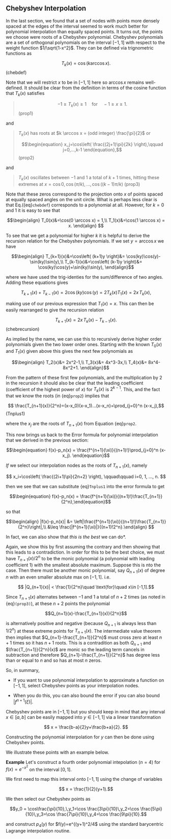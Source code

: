## Chebyshev Interpolation

In the last section, we found that a set of nodes with points more densely spaced at the edges of the interval seemed to work much better for polynomial interpolation than equally spaced points.  It turns out, the points we choose were roots of a Chebyshev polynomial.  Chebyshev polynomials are a set of orthogonal polynomials on the interval $[-1,1]$ with respect to the weight function $1/\sqrt{1-x^2}$.  They can be defined via trignometric functions as

$$ T_k(x)=\cos(k \arccos x).$$ (chebdef)

Note that we will restrict $x$ to be in $[-1,1]$ here so $\arccos x$ remains well-defined.  It should be clear from the definition in terms of the cosine function that $T_k(x)$ satisfies

>
> $$\begin{equation} -1 \geq T_k(x) \geq 1 \quad \text{for}\quad -1\geq x \geq 1\end{equation}.$$ (prop1)
>

and

>
> $T_k(x)$ has roots at $k \arccos x = (odd integer) \frac{\pi}{2}$ or  
>
> $$\begin{equation} x_j=\cos\left( \frac{(2j+1)\pi}{2k} \right),\qquad j=0,...,k-1 \end{equation},$$ (prop2)  
> 

and

>
> $T_k(x)$ oscillates between $-1$ and $1$ a total of $k+1$ times, hitting these extremes at $x=\cos 0, \cos(\pi/k), ...,\cos((k-1)\pi/k)$ (prop3)
>


Note that these zeros correspond to the projection onto $x$ of points spaced at equally spaced angles on the unit circle.  What is perhaps less clear is that Eq.({eq}`chebdef`) corresponds to a polynomial at all.
However, for $k=0$ and $1$ it is easy to see that

$$\begin{align}
T_0(x)&=\cos(0 \arccos x) = 1,\\
T_1(x)&=\cos(1 \arccos x) = x.
\end{align}
$$

To see that we get a polynomial for higher $k$ it is helpful to derive the recursion relation for the Chebyshev polynomials.  If we set $y=\arccos x$ we have  

$$\begin{align}
T_{k+1}(x)&=\cos\left( (k+1)y \right)&= \cos(ky)\cos(y)-\sin(ky)\sin(y),\\
T_{k-1}(x)&=\cos\left( (k-1)y \right)&= \cos(ky)\cos(y)+\sin(ky)\sin(y),
\end{align}$$

where we have used the trig-identies for the sum/difference of two angles.  Adding these equations gives  

$$T_{k+1}(x)+T_{k-1}(x)=2\cos(ky)\cos(y)=2T_k(x)T_1(x)=2 x\, T_k(x),$$  

making use of our previous expression that $T_1(x)=x$.  This can then be easily rearranged to give the recursion relation  

$$T_{k+1}(x)=2 x\, T_k(x) - T_{k-1}(x).$$(chebrecursion)

As implied by the name, we can use this to recursively derive higher order polynomials given the two lower order ones.  Starting with the known $T_0(x)$ and $T_1(x)$ given above this gives the next few polynomials as

$$\begin{align}
T_2(x)&= 2x^2-1,\\
T_3(x)&= 4x^3-3x,\\
T_4(x)&= 8x^4-8x^2+1.
\end{align}$$

From the pattern of these first few polynomials, and the multiplication by $2$ in the recursion it should also be clear that the leading coefficient (coefficient of the highest power of $x$) for $T_k(x)$ is $2^{k-1}$.  This, and the fact that we know the roots (in {eq}`prop2`) implies that

$$ \frac{T_{n+1}(x)}{2^n}=(x-x_0)(x-x_1)...(x-x_n)=\prod_{j=0}^n (x-x_j),$$ (Tnplus1)

where the $x_j$ are the roots of $T_{n+1}(x)$ from Equation {eq}`prop2`.

This now brings us back to the Error formula for polynomial interpolation that we derived in the previous section:

$$\begin{equation} f(x)-p_n(x) = \frac{f^{n+1}(\xi)}{(n+1)!}\prod_{j=0}^n (x-x_j). \end{equation}$$

*If* we select our interpolation nodes as the roots of $T_{n+1}(x)$, namely  

$$ x_i=\cos\left( \frac{(2i+1)\pi}{2n+2} \right), \qquad\qquad i=0, 1, ..., n. $$

then we see that we can substitute {eq}`Tnplus1` into the error formula to get  

$$\begin{equation} f(x)-p_n(x) = \frac{f^{n+1}(\xi)}{(n+1)!}\frac{T_{n+1}}{2^n},\end{equation}$$

so that

$$\begin{align} |f(x)-p_n(x)| &= \left|\frac{f^{n+1}(\xi)}{(n+1)!}\frac{T_{n+1}}{2^n}\right|,\\ &\leq \frac{|f^{n+1}(\xi)|}{(n+1)!2^n}.\end{align} $$

In fact, we can also show that *this is the best* we can do*.

Again, we show this by first assuming the contrary and then showing that this leads to a contradiction.  In order for this to be the best choice, we must have $T_{n+1}(x)/2^n$ to be the monic polynomial (a polynomial with leading coefficient 1) with the smallest absolute maximum.  Suppose this is nto the case.  Then there must be another monic polynomial, say $Q_{n+1}(x)$ of degree $n$ with an even smaller absolute max on $[-1,1]$.  i.e.  

$$ |Q_{n+1}(x)| < \frac{1}{2^n}\quad \text{for}\quad x\in [-1,1].$$

Since $T_{n+1}(x)$ alternates between $-1$ and $1$ a total of $n+2$ times (as noted in {eq}`(prop3)`), at these $n+2$ points the polynomial  

$$Q_{n+1}(x)-\frac{T_{n+1}(x)}{2^n}$$

is alternatively positive and negative (because $Q_{n+1}$ is always less than $1/2^n$) at these extreme points for $T_{n+1}(x)$.  The intermediate value theorem then implies that $Q_{n+1}-\frac{T_{n+1}}{2^n}$ must cross zero at least $n+1$ times so it has $n+1$ roots.  This is a contradition as both $Q_{n+1}$ and $\frac{T_{n+1}}{2^n}(x)$ are monic so the leading term cancels in subtraction and therefore $Q_{n+1}-\frac{T_{n+1}}{2^n}$ has degree less than or equal to $n$ and so has at most $n$ zeros.

So, in summary,

- If you want to use polynomial interpolation to approximate a function on $[-1,1]$, select Chebyshev points as your interpolation nodes.

- When you do this, you can also bound the error if you can also bound $|f^{n+1}(\xi)|$.

Chebyshev points are in $[-1,1]$ but you should keep in mind that any interval $x \in [a,b]$ can be easily mapped into $y\in [-1,1]$ via a linear transformation

$$ x = \frac{b-a}{2}y+\frac{b+a}{2}. $$

Constructing the polynomial interpolation for $y$ can then be done using Chebyshev points.

We illustrate these points with an example below.

**Example** Let's construct a fourth order polynomial intepolation ($n=4$) for $f(x)=e^{-x^2}$ on the interval $[0,1]$.

We first need to map this interval onto $[-1,1]$ using the change of variables

$$ x = \frac{1}{2}(y+1).$$

We then select our Chebyshev points as  

$$y_0 = \cos\frac{\pi}{10},\,y_1=\cos \frac{3\pi}{10}\,y_2=\cos \frac{5\pi}{10}\,y_3=\cos \frac{7\pi}{10}\,y_4=\cos \frac{9\pi}{10}.$$

and construct $p_4(y)$ for $f(y)=e^{(y+1)^2/4$ using the standard barycentric Lagrange interpolation routine.  